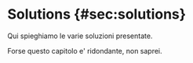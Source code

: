 # Solutions {#sec:solutions}
Qui spieghiamo le varie soluzioni presentate.

Forse questo capitolo e' ridondante, non saprei.
